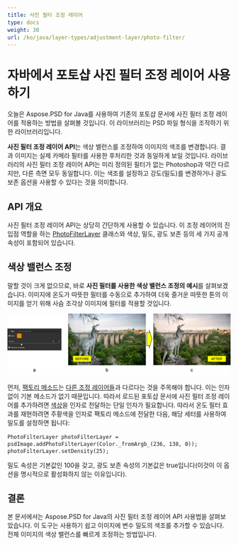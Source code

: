 ```yaml
---
title: 사진 필터 조정 레이어
type: docs
weight: 30
url: /ko/java/layer-types/adjustment-layer/photo-filter/
---
```


# 자바에서 포토샵 사진 필터 조정 레이어 사용하기

오늘은 Aspose.PSD for Java를 사용하여 기존의 포토샵 문서에 사진 필터 조정 레이어를 적용하는 방법을 살펴볼 것입니다. 이 라이브러리는 PSD 파일 형식을 조작하기 위한 라이브러리입니다.

**사진 필터 조정 레이어 API**는 색상 밸런스를 조정하여 이미지의 색조를 변경합니다. 결과 이미지는 실제 카메라 필터를 사용한 후처리한 것과 동일하게 보일 것입니다. 라이브러리의 사진 필터 조정 레이어 API는 미리 정의된 필터가 없는 Photoshop과 약간 다르지만, 다른 측면 모두 동일합니다. 이는 색조를 설정하고 강도(밀도)를 변경하거나 광도 보존 옵션을 사용할 수 있다는 것을 의미합니다.

## API 개요

사진 필터 조정 레이어 API는 상당히 간단하게 사용할 수 있습니다. 이 조정 레이어의 진입점 역할을 하는 [PhotoFilterLayer](https://reference.aspose.com/psd/java/com.aspose.psd.fileformats.psd.layers.adjustmentlayers/photofilterlayer) 클래스와 색상, 밀도, 광도 보존 등의 세 가지 공개 속성이 포함되어 있습니다.

## 색상 밸런스 조정

말할 것이 크게 없으므로, 바로 **사진 필터를 사용한 색상 밸런스 조정의 예시**를 살펴보겠습니다. 이미지에 온도가 따뜻한 필터를 수동으로 추가하여 더욱 즐거운 따뜻한 톤의 이미지를 얻기 위해 사슴 조각상 이미지에 필터를 적용할 것입니다.

![사진 필터 조정 레이어 예시](photo-filter-adjustment-layer-figure-1.png)

먼저, [팩토리 메소드](https://reference.aspose.com/psd/java/com.aspose.psd.fileformats.psd/PsdImage#addPhotoFilterLayer-com.aspose.psd.Color-)는 [다른 조정 레이어들](https://docs.aspose.com/display/psdjava/PSD+Adjustment+Layers)과 다르다는 것을 주목해야 합니다. 이는 인자 없이 기본 메소드가 없기 때문입니다. 따라서 로드된 포토샵 문서에 사진 필터 조정 레이어를 추가하려면 [색상](https://reference.aspose.com/psd/java/com.aspose.psd/Color)을 인자로 전달하는 단일 인자가 필요합니다. 따라서 온도 필터 효과를 재현하려면 주황색을 인자로 팩토리 메소드에 전달한 다음, 해당 세터를 사용하여 밀도를 설정하면 됩니다:

    PhotoFilterLayer photoFilterLayer = psdImage.addPhotoFilterLayer(Color._fromArgb_(236, 138, 0));
    photoFilterLayer.setDensity(25);

밀도 속성은 기본값인 100을 갖고, 광도 보존 속성의 기본값은 true입니다(이것이 이 옵션을 명시적으로 활성화하지 않는 이유입니다).

## 결론

본 문서에서는 Aspose.PSD for Java의 사진 필터 조정 레이어 API 사용법을 살펴보았습니다. 이 도구는 사용하기 쉽고 이미지에 변수 밀도의 색조를 추가할 수 있습니다. 전체 이미지의 색상 밸런스를 빠르게 조정하는 방법입니다.
